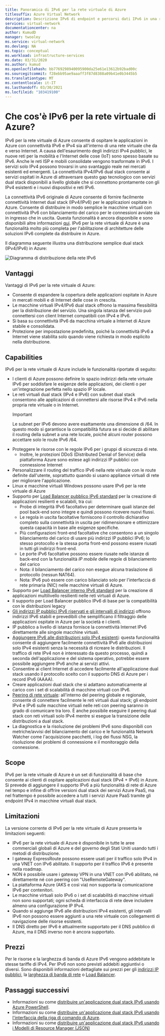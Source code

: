```yaml
---
title: Panoramica di IPv6 per la rete virtuale di Azure
titlesuffix: Azure Virtual Network
description: Descrizione IPv6 di endpoint e percorsi dati IPv6 in una rete virtuale di Azure.
services: virtual-network
documentationcenter: na
author: KumudD
manager: twooley
ms.service: virtual-network
ms.devlang: NA
ms.topic: conceptual
ms.workload: infrastructure-services
ms.date: 03/31/2020
ms.author: kumud
ms.openlocfilehash: bb7769298940095900da25e61e13612b92bad00c
ms.sourcegitcommit: f28ebb95ae9aaaff3f87d8388a09b41e0b3445b5
ms.translationtype: MT
ms.contentlocale: it-IT
ms.lasthandoff: 03/30/2021
ms.locfileid: "103419100"
---
```

# <a name="what-is-ipv6-for-azure-virtual-network"></a>Che cos'è IPv6 per la rete virtuale di Azure?

IPv6 per la rete virtuale di Azure consente di ospitare le applicazioni in Azure con connettività IPv6 e IPv4 sia all'interno di una rete virtuale che da e verso Internet. A causa dell'esaurimento degli indirizzi IPv4 pubblici, le nuove reti per la mobilità e l'Internet delle cose (IoT) sono spesso basate su IPv6. Anche le reti ISP e mobili consolidate vengono trasformate in IPv6. I servizi solo IPv4 possono trovarsi in uno svantaggio reale nei mercati esistenti ed emergenti. La connettività IPv4/IPv6 dual stack consente ai servizi ospitati in Azure di attraversare questo gap tecnologico con servizi dual stack disponibili a livello globale che si connettono prontamente con gli IPv4 esistenti e i nuovi dispositivi e reti IPv6.

La connettività IPv6 originale di Azure consente di fornire facilmente connettività Internet dual stack (IPv4/IPv6) per le applicazioni ospitate in Azure. Consente di distribuire in modo semplice le macchine virtuali con connettività IPv6 con bilanciamento del carico per le connessioni avviate sia in ingresso che in uscita. Questa funzionalità è ancora disponibile e sono disponibili altre informazioni [qui](../load-balancer/load-balancer-ipv6-overview.md).
IPv6 per la rete virtuale di Azure è una funzionalità molto più completa per l'abilitazione di architetture delle soluzioni IPv6 complete da distribuire in Azure.


Il diagramma seguente illustra una distribuzione semplice dual stack (IPv4/IPv6) in Azure:

![Diagramma di distribuzione della rete IPv6](./media/ipv6-support-overview/ipv6-sample-diagram.png)

## <a name="benefits"></a>Vantaggi

Vantaggi di IPv6 per la rete virtuale di Azure:

- Consente di espandere la copertura delle applicazioni ospitate in Azure in mercati mobili e di Internet delle cose in crescita.
- Le macchine virtuali IPv4/IPv6 dual stack offrono la massima flessibilità per la distribuzione del servizio. Una singola istanza del servizio può connettersi con client Internet compatibili con IPv4 e IPv6.
- Si basa su connettività IPv6 da macchina virtuale a Internet di Azure stabile e consolidata.
- Protezione per impostazione predefinita, poiché la connettività IPv6 a Internet viene stabilita solo quando viene richiesta in modo esplicito nella distribuzione.

## <a name="capabilities"></a>Capabilities

IPv6 per la rete virtuale di Azure include le funzionalità riportate di seguito:

- I clienti di Azure possono definire lo spazio indirizzi della rete virtuale IPv6 per soddisfare le esigenze delle applicazioni, dei clienti o per un'integrazione perfetta nello spazio IP locale.
- Le reti virtuali dual stack (IPv4 e IPv6) con subnet dual stack consentono alle applicazioni di connettersi alle risorse IPv4 e IPv6 nella propria rete virtuale o in Internet.
    > [!IMPORTANT]
    > Le subnet per IPv6 devono avere esattamente una dimensione di /64.  In questo modo si garantisce la compatibilità futura se si decide di abilitare il routing della subnet a una rete locale, poiché alcuni router possono accettare solo le route IPv6 /64.  
- Proteggere le risorse con le regole IPv6 per i gruppi di sicurezza di rete.
    - Inoltre, le protezioni DDoS (Distributed Denial of Service) della piattaforma Azure sono estese agli indirizzi IP pubblici con connessione Internet
- Personalizzare il routing del traffico IPv6 nella rete virtuale con le route definite dall'utente, soprattutto quando si usano appliance virtuali di rete per migliorare l'applicazione.
- Linux e macchine virtuali Windows possono usare IPv6 per la rete virtuale di Azure
- Supporto per [Load Balancer pubblico IPv6 standard](virtual-network-ipv4-ipv6-dual-stack-standard-load-balancer-powershell.md) per la creazione di applicazioni resilienti e scalabili, tra cui:
    - Probe di integrità IPv6 facoltativo per determinare quali istanze del pool back-end sono integre e quindi possono ricevere nuovi flussi.
    - Le regola in uscita facoltative forniscono il controllo dichiarativo completo sulla connettività in uscita per ridimensionare e ottimizzare questa capacità in base alle esigenze specifiche.
    - Più configurazioni front-end facoltative che consentono a un singolo bilanciamento del carico di usare più indirizzi IP pubblici IPv6; lo stesso protocollo e la stessa porta front-end possono essere riusati in tutti gli indirizzi front-end.
    - Le porte iPv6 facoltative possono essere riusate nelle istanze di back-end con la funzionalità *IP mobile* delle regole di bilanciamento del carico 
    - Nota: il bilanciamento del carico non esegue alcuna traslazione di protocollo (nessun NAT64). 
    - Nota: IPv6 può essere con carico bilanciato solo per l'interfaccia di rete primaria (NIC) nelle macchine virtuali di Azure. 
- Supporto per [Load Balancer interno IPv6 standard](ipv6-dual-stack-standard-internal-load-balancer-powershell.md) per la creazione di applicazioni multilivello resilienti nelle reti virtuali di Azure.   
- Il supporto per Load Balancer pubblico IPv6 di base per la compatibilità con le distribuzioni legacy
- [Gli indirizzi IP pubblici IPv6 riservati e gli intervalli di indirizzi](ipv6-public-ip-address-prefix.md) offrono indirizzi IPv6 stabili e prevedibili che semplificano il filtraggio delle applicazioni ospitate in Azure per la società e i clienti.
- IP pubblico a livello di istanza fornisce la connettività Internet IPv6 direttamente alle singole macchine virtuali.
- [Aggiungere IPv6 alle distribuzioni solo IPv4 esistenti](ipv6-add-to-existing-vnet-powershell.md): questa funzionalità consente di aggiungere facilmente connettività IPv6 alle distribuzioni solo IPv4 esistenti senza la necessità di ricreare le distribuzioni.  Il traffico di rete IPv4 non è interessato da questo processo, quindi a seconda dell'applicazione e del sistema operativo, potrebbe essere possibile aggiungere IPv6 anche ai servizi attivi.    
- Consentire ai client Internet di accedere facilmente all'applicazione dual stack usando il protocollo scelto con il supporto DNS di Azure per i record IPv6 (AAAA). 
- Creare applicazioni dual stack che si adattano automaticamente al carico con i set di scalabilità di macchine virtuali con IPv6.
- [Peering di rete virtuale](virtual-network-peering-overview.md): all'interno del peering globale e regionale, consente di connettere facilmente le reti virtuali dual stack; gli endpoint IPv4 e IPv6 sulle macchine virtuali nelle reti con peering saranno in grado di comunicare tra loro. È anche possibile eseguire il peering dual stack con reti virtuali solo IPv4 mentre si esegue la transizione delle distribuzioni a dual stack. 
- La diagnostica e la risoluzione dei problemi IPv6 sono disponibili con metriche/avvisi del bilanciamento del carico e le funzionalità Network Watcher come l'acquisizione pacchetti, i log dei flussi NSG, la risoluzione dei problemi di connessione e il monitoraggio della connessione.   

## <a name="scope"></a>Scope
IPv6 per la rete virtuale di Azure è un set di funzionalità di base che consente ai clienti di ospitare applicazioni dual stack (IPv4 + IPv6) in Azure.  Si prevede di aggiungere il supporto IPv6 a più funzionalità di rete di Azure nel tempo e infine di offrire versioni dual stack dei servizi Azure PaaS, ma nel frattempo è possibile accedere a tutti i servizi Azure PaaS tramite gli endpoint IPv4 in macchine virtuali dual stack.   

## <a name="limitations"></a>Limitazioni
La versione corrente di IPv6 per la rete virtuale di Azure presenta le limitazioni seguenti:
- IPv6 per la rete virtuale di Azure è disponibile in tutte le aree commerciali globali di Azure e del governo degli Stati Uniti usando tutti i metodi di distribuzione.  
- I gateway ExpressRoute possono essere usati per il traffico solo IPv4 in una VNET con IPv6 abilitato.  Il supporto per il traffico IPv6 è presente nella roadmap.   
- NON è possibile usare i gateway VPN in una VNET con IPv6 abilitato, né direttamente né con peering con "UseRemoteGateway".
- La piattaforma Azure (AKS e così via) non supporta la comunicazione IPv6 per contenitori. 
- Le macchine virtuali solo IPv6 o i set di scalabilità di macchine virtuali non sono supportati; ogni scheda di interfaccia di rete deve includere almeno una configurazione IP IPv4. 
- Quando si aggiunge IPv6 alle distribuzioni IPv4 esistenti, gli intervalli IPv6 non possono essere aggiunti a una rete virtuale con collegamenti di navigazione delle risorse esistenti.  
- Il DNS diretto per IPv6 è attualmente supportato per il DNS pubblico di Azure, ma il DNS inverso non è ancora supportato.   

## <a name="pricing"></a>Prezzi

Per le risorse e la larghezza di banda di Azure IPv6 vengono addebitate le stesse tariffe di IPv4. Per IPv6 non sono previsti addebiti aggiuntivi o diversi. Sono disponibili informazioni dettagliate sui prezzi per gli [indirizzi IP pubblici](https://azure.microsoft.com/pricing/details/ip-addresses/), la [larghezza di banda di rete](https://azure.microsoft.com/pricing/details/bandwidth/) o [Load Balancer](https://azure.microsoft.com/pricing/details/load-balancer/).

## <a name="next-steps"></a>Passaggi successivi

- Informazioni su come [distribuire un'applicazione dual stack IPv6 usando Azure PowerShell](virtual-network-ipv4-ipv6-dual-stack-standard-load-balancer-powershell.md).
- Informazioni su come [distribuire un'applicazione dual stack IPv6 usando l'interfaccia della riga di comando di Azure](virtual-network-ipv4-ipv6-dual-stack-standard-load-balancer-cli.md).
- Informazioni su come [distribuire un'applicazione dual stack IPv6 usando i Modelli di Resource Manager (JSON)](ipv6-configure-standard-load-balancer-template-json.md)
